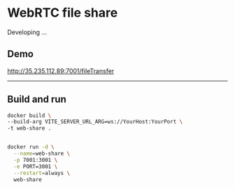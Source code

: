 # WebRTC file share

Developing ...

## Demo

http://35.235.112.89:7001/fileTransfer

---

## Build and run

```bash
docker build \
--build-arg VITE_SERVER_URL_ARG=ws://YourHost:YourPort \
-t web-share . 


docker run -d \
  --name=web-share \
  -p 7001:3001 \
  -e PORT=3001 \
  --restart=always \
  web-share
```
